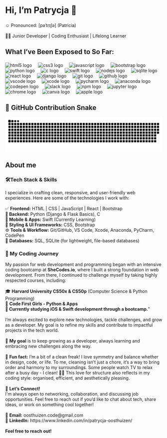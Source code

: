 <h1 align="left">Hi, I’m Patrycja 👋</h1>

###

<p align="left">☺️ Pronounced: [pəˈtrɪʃə] (Patricia)<br><br>👩‍💻 Junior Developer | Coding Enthusiast | Lifelong Learner</p>

###

<h2 align="left">What I’ve Been Exposed to So Far:</h2>

###

<div align="left">
  <img src="https://cdn.jsdelivr.net/gh/devicons/devicon/icons/html5/html5-original.svg" height="40" alt="html5 logo"  />
  <img width="12" />
  <img src="https://cdn.jsdelivr.net/gh/devicons/devicon/icons/css3/css3-original.svg" height="40" alt="css3 logo"  />
  <img width="12" />
  <img src="https://cdn.jsdelivr.net/gh/devicons/devicon/icons/javascript/javascript-original.svg" height="40" alt="javascript logo"  />
  <img width="12" />
  <img src="https://cdn.jsdelivr.net/gh/devicons/devicon/icons/bootstrap/bootstrap-original.svg" height="40" alt="bootstrap logo"  />
  <img width="12" />
  <img src="https://cdn.jsdelivr.net/gh/devicons/devicon/icons/python/python-original.svg" height="40" alt="python logo"  />
  <img width="12" />
  <img src="https://cdn.jsdelivr.net/gh/devicons/devicon/icons/c/c-original.svg" height="40" alt="c logo"  />
  <img width="12" />
  <img src="https://cdn.jsdelivr.net/gh/devicons/devicon/icons/swift/swift-original.svg" height="40" alt="swift logo"  />
  <img width="12" />
  <img src="https://cdn.jsdelivr.net/gh/devicons/devicon/icons/nodejs/nodejs-original.svg" height="40" alt="nodejs logo"  />
  <img width="12" />
  <img src="https://cdn.jsdelivr.net/gh/devicons/devicon/icons/sqlite/sqlite-original.svg" height="40" alt="sqlite logo"  />
  <img width="12" />
  <img src="https://cdn.jsdelivr.net/gh/devicons/devicon/icons/react/react-original.svg" height="40" alt="react logo"  />
  <img width="12" />
  <img src="https://cdn.jsdelivr.net/gh/devicons/devicon/icons/django/django-plain.svg" height="40" alt="django logo"  />
  <img width="12" />
  <img src="https://cdn.jsdelivr.net/gh/devicons/devicon/icons/git/git-original.svg" height="40" alt="git logo"  />
  <img width="12" />
  <img src="https://cdn.jsdelivr.net/gh/devicons/devicon/icons/github/github-original.svg" height="40" alt="github logo"  />
  <img width="12" />
  <img src="https://cdn.jsdelivr.net/gh/devicons/devicon/icons/vscode/vscode-original.svg" height="40" alt="vscode logo"  />
  <img width="12" />
  <img src="https://cdn.jsdelivr.net/gh/devicons/devicon/icons/xcode/xcode-original.svg" height="40" alt="xcode logo"  />
  <img width="12" />
  <img src="https://cdn.jsdelivr.net/gh/devicons/devicon/icons/pycharm/pycharm-original.svg" height="40" alt="pycharm logo"  />
  <img width="12" />
  <img src="https://cdn.jsdelivr.net/gh/devicons/devicon/icons/anaconda/anaconda-original.svg" height="40" alt="anaconda logo"  />
  <img width="12" />
  <img src="https://cdn.jsdelivr.net/gh/devicons/devicon/icons/codepen/codepen-original.svg" height="40" alt="codepen logo"  />
  <img width="12" />
  <img src="https://cdn.jsdelivr.net/gh/devicons/devicon/icons/slack/slack-original.svg" height="40" alt="slack logo"  />
  <img width="12" />
  <img src="https://cdn.jsdelivr.net/gh/devicons/devicon/icons/npm/npm-original-wordmark.svg" height="40" alt="npm logo"  />
  <img width="12" />
  <img src="https://cdn.jsdelivr.net/gh/devicons/devicon/icons/jupyter/jupyter-original.svg" height="40" alt="jupyter logo"  />
  <img width="12" />
  <img src="https://cdn.jsdelivr.net/gh/devicons/devicon/icons/chrome/chrome-original.svg" height="40" alt="chrome logo"  />
  <img width="12" />
  <img src="https://cdn.jsdelivr.net/gh/devicons/devicon/icons/canva/canva-original.svg" height="40" alt="canva logo"  />
  <img width="12" />
  <img src="https://cdn.jsdelivr.net/gh/devicons/devicon/icons/apple/apple-original.svg" height="40" alt="apple logo"  />
</div>


### 
<h2 align="left">🐍 GitHub Contribution Snake</h2>

![Snake animation](https://github.com/PatrycjaOosthuizen/PatrycjaOosthuizen/blob/main/dist/snake.svg)

###

###

<h2 align="left">About me</h2>

###

<p align="left"><h3>🛠️Tech Stack & Skills</h3>I specialize in crafting clean, responsive, and user-friendly web experiences. Here are some of the technologies I work with:<br><br>✅ <strong>Frontend:</strong> HTML | CSS | JavaScript | React | Bootstrap<br>🐍<strong> Backend:</strong> Python (Django & Flask Basics), C <br>📱<strong> Mobile & Apps:</strong> Swift (Currently Learning)<br>🎨<strong> Styling & UI Frameworks:</strong> CSS, Bootstrap<br>⚙️ <strong>Tools & Workflow:</strong> Git/GitHub, VS Code, Xcode, Anaconda, PyCharm, CodePen <br>💾 <strong>Databases:</strong> SQL, SQLite (for lightweight, file-based databases)<br><h3>🚀 My Coding Journey</h3> My passion for web development and programming began with an intensive coding bootcamp at <strong>SheCodes.io</strong>, where I built a strong foundation in web development. From there, I continued to challenge myself by taking highly respected courses, including:<br><br>🎓 <strong>Harvard University CS50x & CS50p</strong> (Computer Science & Python Programming)<br>🐍 <strong>Code First Girls - Python & Apps</strong><br>🍏<strong> Currently studying iOS & Swift development through a bootcamp.</strong>"<br><br>I’m always excited to explore new technologies, tackle challenges, and grow as a developer. My goal is to refine my skills and contribute to impactful projects in the tech world.<br><br>🎯 <strong>My goal</strong> is to keep growing as a developer, always learning and embracing new challenges along the way.<br><br>🎲 <strong>Fun fact:</strong> I’m a bit of a clean freak! I love symmetry and balance whether in design, code, or life. To me, cleaning isn’t just a chore, it’s a way to bring order and harmony to my surroundings. Some people watch TV to relax after a busy day - I clean! 🧼✨ This love for structure also reflects in my coding style: organised, efficient, and aesthetically pleasing.<br><br>🌟 <strong>Let’s Connect!</strong><br>I'm always open to networking, collaboration, and discussing job opportunities. Feel free to reach out if you’d like to chat about tech, share ideas, or work on something cool together!<br><br>📧 <strong>Email:</strong> oosthuizen.code@gmail.com<br>💼 <strong>LinkedIn:</strong> https://www.linkedin.com/in/patrycja-oosthuizen/<br><br><strong>Feel free to reach out!</strong></p>


<!---
PatrycjaOosthuizen/PatrycjaOosthuizen is a ✨ special ✨ repository because its `README.md` (this file) appears on your GitHub profile.
You can click the Preview link to take a look at your changes.
--->
